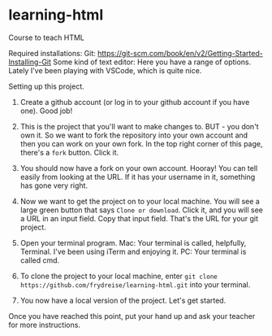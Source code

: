 # learning-html
Course to teach HTML

Required installations: 
Git: https://git-scm.com/book/en/v2/Getting-Started-Installing-Git 
Some kind of text editor: Here you have a range of options. Lately I've been playing with VSCode, which is quite nice. 

Setting up this project. 
1. Create a github account (or log in to your github account if you have one). Good job! 
2. This is the project that you'll want to make changes to. BUT - you don't own it. So we want to fork the repository into your own account and then you can work on your own fork. In the top right corner of this page, there's a `fork` button. Click it. 
3. You should now have a fork on your own account. Hooray! You can tell easily from looking at the URL. If it has your username in it, something has gone very right.
4. Now we want to get the project on to your local machine. You will see a large green button that says `Clone or download`. Click it, and you will see a URL in an input field. Copy that input field. That's the URL for your git project. 
5. Open your terminal program. 
    Mac: Your terminal is called, helpfully, Terminal. I've been using iTerm and enjoying it.
    PC: Your terminal is called cmd. 

6. To clone the project to your local machine, enter `git clone https://github.com/frydreise/learning-html.git` into your terminal. 
7. You now have a local version of the project. Let's get started. 

Once you have reached this point, put your hand up and ask your teacher for more instructions. 

